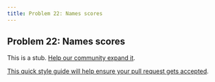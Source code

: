 ```yaml
---
title: Problem 22: Names scores
---
```

## Problem 22: Names scores

This is a stub. <a href='https://github.com/freecodecamp/guides/tree/master/src/pages/certifications/coding-interview-prep/project-euler/problem-22-names-scores/index.md' target='_blank' rel='nofollow'>Help our community expand it</a>.

<a href='https://github.com/freecodecamp/guides/blob/master/README.md' target='_blank' rel='nofollow'>This quick style guide will help ensure your pull request gets accepted</a>.

<!-- The article goes here, in GitHub-flavored Markdown. Feel free to add YouTube videos, images, and CodePen/JSBin embeds  -->
